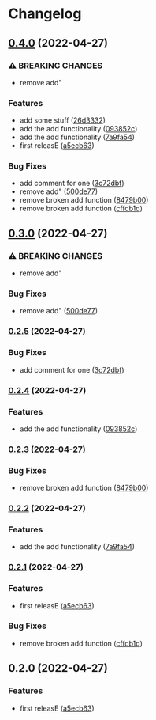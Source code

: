 # Changelog

## [0.4.0](https://github.com/martij19/go/compare/one-v0.3.0...one/v0.4.0) (2022-04-27)


### ⚠ BREAKING CHANGES

* remove add"

### Features

* add some stuff ([26d3332](https://github.com/martij19/go/commit/26d3332f8899bf966d046c87cf9cd26641f9644a))
* add the add functionality ([093852c](https://github.com/martij19/go/commit/093852c292ce8a02c05f1211d3ea05481d07fce2))
* add the add functionality ([7a9fa54](https://github.com/martij19/go/commit/7a9fa54f6c5408f997d96b545a04d9479059ec20))
* first releasE ([a5ecb63](https://github.com/martij19/go/commit/a5ecb63d50b54f664f41b3dcb7a260331f105168))


### Bug Fixes

* add comment for one ([3c72dbf](https://github.com/martij19/go/commit/3c72dbf453ed90f266f6e734dae8c00f4438f370))
* remove add" ([500de77](https://github.com/martij19/go/commit/500de772655ccb6385de45892860bf7a30821055))
* remove broken add function ([8479b00](https://github.com/martij19/go/commit/8479b0093b8ee8d6cfd86dfd1a438718c83b6fe0))
* remove broken add function ([cffdb1d](https://github.com/martij19/go/commit/cffdb1d4ebbfb5df28b424e658176a25837158fc))

## [0.3.0](https://github.com/martij19/go/compare/one/v0.2.5...one/v0.3.0) (2022-04-27)


### ⚠ BREAKING CHANGES

* remove add"

### Bug Fixes

* remove add" ([500de77](https://github.com/martij19/go/commit/500de772655ccb6385de45892860bf7a30821055))

### [0.2.5](https://github.com/martij19/go/compare/one-v0.2.4...one/v0.2.5) (2022-04-27)


### Bug Fixes

* add comment for one ([3c72dbf](https://github.com/martij19/go/commit/3c72dbf453ed90f266f6e734dae8c00f4438f370))

### [0.2.4](https://github.com/martij19/go/compare/one/v0.2.3...one-v0.2.4) (2022-04-27)


### Features

* add the add functionality ([093852c](https://github.com/martij19/go/commit/093852c292ce8a02c05f1211d3ea05481d07fce2))

### [0.2.3](https://github.com/martij19/go/compare/one-v0.2.2...one-v0.2.3) (2022-04-27)


### Bug Fixes

* remove broken add function ([8479b00](https://github.com/martij19/go/commit/8479b0093b8ee8d6cfd86dfd1a438718c83b6fe0))

### [0.2.2](https://github.com/martij19/go/compare/one-v0.2.1...one-v0.2.2) (2022-04-27)


### Features

* add the add functionality ([7a9fa54](https://github.com/martij19/go/commit/7a9fa54f6c5408f997d96b545a04d9479059ec20))

### [0.2.1](https://github.com/martij19/go/compare/one-v0.2.0...one-v0.2.1) (2022-04-27)


### Features

* first releasE ([a5ecb63](https://github.com/martij19/go/commit/a5ecb63d50b54f664f41b3dcb7a260331f105168))


### Bug Fixes

* remove broken add function ([cffdb1d](https://github.com/martij19/go/commit/cffdb1d4ebbfb5df28b424e658176a25837158fc))

## 0.2.0 (2022-04-27)


### Features

* first releasE ([a5ecb63](https://github.com/martij19/go/commit/a5ecb63d50b54f664f41b3dcb7a260331f105168))
